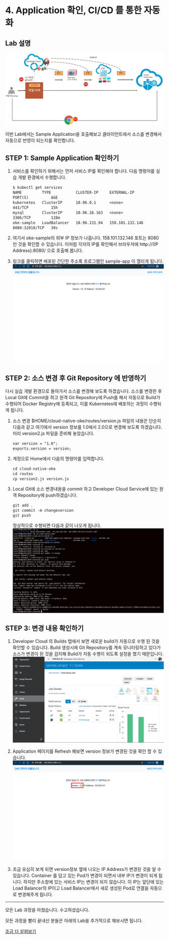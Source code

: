 # 4. Application 확인, CI/CD 를 통한 자동화
## Lab 설명
![](images/scene4.png)

이번 Lab에서는 Sample Application을 호출해보고 클라이언트에서 소스를 변경해서 자동으로 반영이 되는지를 확인합니다.

## **STEP 1**: Sample Application 확인하기

1. 서비스를 확인하기 위해서는 먼저 서비스 IP를 확인해야 합니다. 다음 명령어를 실습 개발 환경에서 수행합니다.
    ```
    $ kubectl get services
    NAME         TYPE           CLUSTER-IP     EXTERNAL-IP       PORT(S)          AGE
    kubernetes   ClusterIP      10.96.0.1      <none>            443/TCP          15h
    mysql        ClusterIP      10.96.18.163   <none>            3306/TCP         128m
    oke-sample   LoadBalancer   10.96.131.94   158.101.132.146   8080:32010/TCP   30s
    ```
1. 여기서 oke-sample의 외부 IP 정보가 나옵니다. 158.101.132.146 포트는 8080 인 것을 확인할 수 있습니다.
이처럼 각자의 IP를 확인해서 브라우저에 http://{IP Address}:8080/ 으로 호출해 봅니다.



3. 링크를 클릭하면 배포된 간단한 주소록 프로그램인 sample-app 이 열리게 됩니다.
![](images/app1.png)

## **STEP 2**: 소스 변경 후 Git Repository 에 반영하기
다시 실습 개발 환경으로 돌아가서 소스를 변경해 보도록 하겠습니다.
소스를 변경한 후 Local Git에 Commit을 하고 원격 Git Repository에 Push를 해서 자동으로 Build가 수행되어 Docker Registry에 등록되고, 이를 Kubernetes에 배포하는 과정이 수행되게 됩니다.

1. 소스 변경
   $HOME/cloud-native-oke/routes/version.js 파일의 내용은 단순히 다음과 같고 여기에서 version 정보를 1.0에서 2.0으로 변경해 보도록 하겠습니다. 미리 version2.js 파일을 준비해 놓았습니다.
    ```
    var version = "1.0";
    exports.version = version;
    ```
    
2. 계정으로 Home에서 다음의 명령어를 입력합니다.
    ```
    cd cloud-native-oke
    cd routes
    cp version2.js version.js
    ```
3. Local Git에 소스 변경내용을 commit 하고 Developer Cloud Service에 있는 원격 Repository에 push하겠습니다.
    ```
    git add .
    git commit -m changeversion
    git push
    ```
    정상적으로 수행되면 다음과 같이 나오게 됩니다.
    ![](images/change_source.png)

## **STEP 3**: 변경 내용 확인하기
1. Developer Cloud 의 Builds 탭에서 보면 새로운 build가 자동으로 수행 된 것을 확인할 수 있습니다. Build 생성시에 Git Repository를 계속 모니터링하고 있다가 소스가 변경이 된 것을 감지해 Build가 자동 수행이 되도록 설정을 했기 때문입니다.
![](images/job_execute2.png)


1. Application 페이지를 Refresh 해보면 version 정보가 변경된 것을 확인 할 수 있습니다.
![](images/app2.png)

1. 조금 유심히 보게 되면 version정보 옆에 나오는 IP Address가 변경된 것을 알 수 있습니다. Container 를 담고 있는 Pod가 변경이 되면서 내부 IP가 변경이 되게 됩니다. 하지만 주소창에 있는 서비스 IP는 변경이 되지 않습니다. 이 IP는 앞단에 있는 Load Balancer의 IP이고 Load Balancer에서 새로 생성된 Pod로 연결을 자동으로 변경해주게 됩니다.

----

모든 Lab 과정을 마쳤습니다.
수고하셨습니다.

모든 과정을 빨리 끝내신 분들은 아래의 Lab을 추가적으로 해보시면 됩니다.

[조금 더 살펴보기](./more.md)